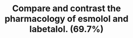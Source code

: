 ---
title: "Compare and contrast the pharmacology of esmolol and labetalol. (69.7%)"
entityType: SAQ
exam: PEX
college: ANZCA
year: 2022
sitting: B
question: 9
passRate: 69
EC_expectedDomains:
- "This question was a test of factual knowledge regarding two related drugs and an exploration of the understanding of the action and effects of beta and alpha blockade."
- "Differences in metabolism and patterns of side effects were also relevant."
EC_extraCredit:
- "Answers presented in a table format with one vertical column for each drug provided the most logical synthesis of information and the clearest comparisons between the two."
- "Precision in nomenclature of beta selectivity and alpha selectivity was rewarded. Descriptors such as beta1 or beta2 or alpha1 were less ambiguous than \"cardiac selective\" or \"nonselective\"."
- "Discussions of pharmacodynamics that included both action (adrenergic receptor antagonism, second messengers) and effect (impact on the HR, contractility, SVR, cardiac output) scored higher than general statements like \"used to treat hypertension or tachycardia\"."
EC_errorsCommon:
- "Few candidates noted that labetalol is associated with a relatively preserved cardiac output compared with esmolol, due to its alpha1-antagonism-mediated reduction in SVR."
---